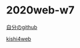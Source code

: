 # 2020web-w7

[自分のgithub](cookie-sample.html)

[kishi4web](https://kishi4web.github.io/2020web-w7/cookie-sample.html)


